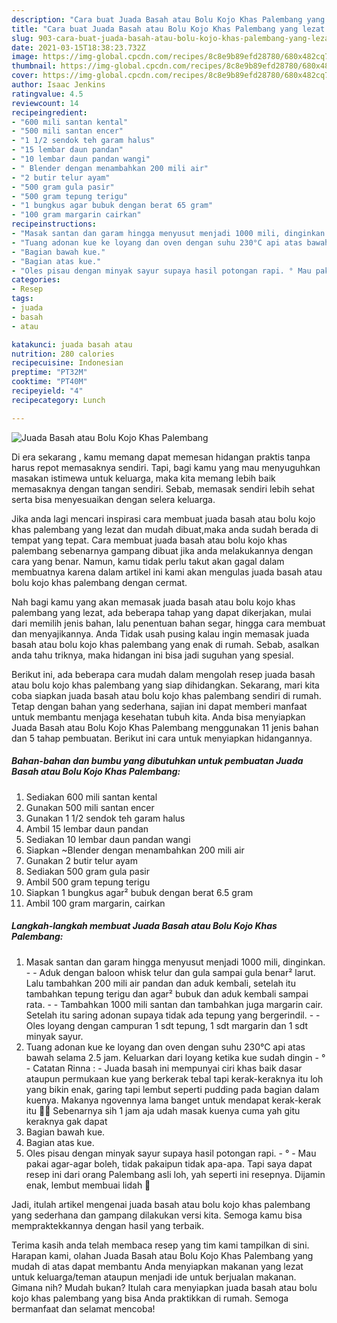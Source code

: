```yaml
---
description: "Cara buat Juada Basah atau Bolu Kojo Khas Palembang yang lezat Untuk Jualan"
title: "Cara buat Juada Basah atau Bolu Kojo Khas Palembang yang lezat Untuk Jualan"
slug: 903-cara-buat-juada-basah-atau-bolu-kojo-khas-palembang-yang-lezat-untuk-jualan
date: 2021-03-15T18:38:23.732Z
image: https://img-global.cpcdn.com/recipes/8c8e9b89efd28780/680x482cq70/juada-basah-atau-bolu-kojo-khas-palembang-foto-resep-utama.jpg
thumbnail: https://img-global.cpcdn.com/recipes/8c8e9b89efd28780/680x482cq70/juada-basah-atau-bolu-kojo-khas-palembang-foto-resep-utama.jpg
cover: https://img-global.cpcdn.com/recipes/8c8e9b89efd28780/680x482cq70/juada-basah-atau-bolu-kojo-khas-palembang-foto-resep-utama.jpg
author: Isaac Jenkins
ratingvalue: 4.5
reviewcount: 14
recipeingredient:
- "600 mili santan kental"
- "500 mili santan encer"
- "1 1/2 sendok teh garam halus"
- "15 lembar daun pandan"
- "10 lembar daun pandan wangi"
- " Blender dengan menambahkan 200 mili air"
- "2 butir telur ayam"
- "500 gram gula pasir"
- "500 gram tepung terigu"
- "1 bungkus agar bubuk dengan berat 65 gram"
- "100 gram margarin cairkan"
recipeinstructions:
- "Masak santan dan garam hingga menyusut menjadi 1000 mili, dinginkan.  Aduk dengan baloon whisk telur dan gula sampai gula benar² larut. Lalu tambahkan 200 mili air pandan dan aduk kembali, setelah itu tambahkan tepung terigu dan agar² bubuk dan aduk kembali sampai rata.  Tambahkan 1000 mili santan dan tambahkan juga margarin cair. Setelah itu saring adonan supaya tidak ada tepung yang bergerindil.  Oles loyang dengan campuran 1 sdt tepung, 1 sdt margarin dan 1 sdt minyak sayur."
- "Tuang adonan kue ke loyang dan oven dengan suhu 230°C api atas bawah selama 2.5 jam. Keluarkan dari loyang ketika kue sudah dingin ° Catatan Rinna : Juada basah ini mempunyai ciri khas baik dasar ataupun permukaan kue yang berkerak tebal tapi kerak-keraknya itu loh yang bikin enak, garing tapi lembut seperti pudding pada bagian dalam kuenya. Makanya ngovennya lama banget untuk mendapat kerak-kerak itu 🙈🤭 Sebenarnya sih 1 jam aja udah masak kuenya cuma yah gitu keraknya gak dapat"
- "Bagian bawah kue."
- "Bagian atas kue."
- "Oles pisau dengan minyak sayur supaya hasil potongan rapi. ° Mau pakai agar-agar boleh, tidak pakaipun tidak apa-apa. Tapi saya dapat resep ini dari orang Palembang asli loh, yah seperti ini resepnya. Dijamin enak, lembut membuai lidah 🤭"
categories:
- Resep
tags:
- juada
- basah
- atau

katakunci: juada basah atau 
nutrition: 280 calories
recipecuisine: Indonesian
preptime: "PT32M"
cooktime: "PT40M"
recipeyield: "4"
recipecategory: Lunch

---
```



![Juada Basah atau Bolu Kojo Khas Palembang](https://img-global.cpcdn.com/recipes/8c8e9b89efd28780/680x482cq70/juada-basah-atau-bolu-kojo-khas-palembang-foto-resep-utama.jpg)

Di era  sekarang , kamu memang dapat memesan hidangan praktis tanpa harus repot memasaknya sendiri. Tapi, bagi kamu yang mau menyuguhkan masakan istimewa untuk keluarga, maka kita memang lebih baik memasaknya dengan tangan sendiri. Sebab, memasak sendiri lebih sehat serta bisa menyesuaikan dengan selera keluarga.

Jika anda lagi mencari inspirasi cara membuat juada basah atau bolu kojo khas palembang yang lezat dan mudah dibuat,maka anda sudah berada di tempat yang tepat. Cara membuat juada basah atau bolu kojo khas palembang  sebenarnya gampang dibuat jika anda melakukannya dengan cara yang benar. Namun, kamu tidak perlu takut akan gagal dalam membuatnya 
karena dalam artikel ini kami akan mengulas juada basah atau bolu kojo khas palembang dengan cermat.  



Nah bagi kamu yang akan memasak juada basah atau bolu kojo khas palembang yang lezat, ada beberapa tahap yang dapat dikerjakan, mulai dari memilih jenis bahan, lalu penentuan bahan segar, hingga cara membuat dan menyajikannya. Anda Tidak usah pusing kalau ingin memasak juada basah atau bolu kojo khas palembang yang enak di rumah. Sebab, asalkan anda  tahu triknya, maka hidangan ini bisa jadi suguhan yang spesial.

Berikut ini, ada beberapa cara mudah dalam mengolah resep juada basah atau bolu kojo khas palembang yang siap dihidangkan. Sekarang, mari kita coba siapkan juada basah atau bolu kojo khas palembang sendiri di rumah. Tetap dengan bahan yang sederhana, sajian ini dapat memberi manfaat untuk membantu menjaga kesehatan tubuh kita. Anda bisa menyiapkan Juada Basah atau Bolu Kojo Khas Palembang menggunakan 11 jenis bahan dan 5 tahap pembuatan. Berikut ini cara untuk menyiapkan hidangannya.

<!--inarticleads1-->

##### Bahan-bahan dan bumbu yang dibutuhkan untuk pembuatan Juada Basah atau Bolu Kojo Khas Palembang:

1. Sediakan 600 mili santan kental
1. Gunakan 500 mili santan encer
1. Gunakan 1 1/2 sendok teh garam halus
1. Ambil 15 lembar daun pandan
1. Sediakan 10 lembar daun pandan wangi
1. Siapkan  ~Blender dengan menambahkan 200 mili air
1. Gunakan 2 butir telur ayam
1. Sediakan 500 gram gula pasir
1. Ambil 500 gram tepung terigu
1. Siapkan 1 bungkus agar² bubuk dengan berat 6.5 gram
1. Ambil 100 gram margarin, cairkan




<!--inarticleads2-->

##### Langkah-langkah membuat Juada Basah atau Bolu Kojo Khas Palembang:

1. Masak santan dan garam hingga menyusut menjadi 1000 mili, dinginkan. -  - Aduk dengan baloon whisk telur dan gula sampai gula benar² larut. Lalu tambahkan 200 mili air pandan dan aduk kembali, setelah itu tambahkan tepung terigu dan agar² bubuk dan aduk kembali sampai rata. -  - Tambahkan 1000 mili santan dan tambahkan juga margarin cair. Setelah itu saring adonan supaya tidak ada tepung yang bergerindil. -  - Oles loyang dengan campuran 1 sdt tepung, 1 sdt margarin dan 1 sdt minyak sayur.
1. Tuang adonan kue ke loyang dan oven dengan suhu 230°C api atas bawah selama 2.5 jam. Keluarkan dari loyang ketika kue sudah dingin - ° - Catatan Rinna : - Juada basah ini mempunyai ciri khas baik dasar ataupun permukaan kue yang berkerak tebal tapi kerak-keraknya itu loh yang bikin enak, garing tapi lembut seperti pudding pada bagian dalam kuenya. Makanya ngovennya lama banget untuk mendapat kerak-kerak itu 🙈🤭 Sebenarnya sih 1 jam aja udah masak kuenya cuma yah gitu keraknya gak dapat
1. Bagian bawah kue.
1. Bagian atas kue.
1. Oles pisau dengan minyak sayur supaya hasil potongan rapi. - ° - Mau pakai agar-agar boleh, tidak pakaipun tidak apa-apa. Tapi saya dapat resep ini dari orang Palembang asli loh, yah seperti ini resepnya. Dijamin enak, lembut membuai lidah 🤭




Jadi, itulah artikel mengenai  juada basah atau bolu kojo khas palembang  yang sederhana dan gampang dilakukan versi kita. Semoga kamu bisa mempraktekkannya dengan hasil yang terbaik. 

Terima kasih anda telah membaca resep yang tim kami tampilkan di sini. Harapan kami, olahan  Juada Basah atau Bolu Kojo Khas Palembang yang mudah di atas dapat membantu Anda menyiapkan makanan yang lezat untuk keluarga/teman ataupun menjadi ide untuk berjualan makanan. Gimana nih? Mudah bukan? Itulah cara menyiapkan juada basah atau bolu kojo khas palembang yang bisa Anda praktikkan di rumah. Semoga bermanfaat dan selamat mencoba!

